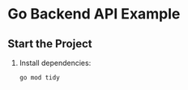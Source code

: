 # Go Backend API Example

## Start the Project

1. Install dependencies:
   ```bash
   go mod tidy
   ```
